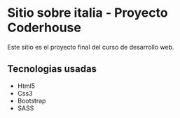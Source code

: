 <h1> Sitio sobre italia - Proyecto Coderhouse</h1>
<p>Este sitio es el proyecto final del curso de desarrollo web.</p>

<h2>Tecnologias usadas</h2>
<ul>
<li>Html5</li> 
<li>Css3</li> 
<li>Bootstrap</li> 
<li>SASS</li>
</ul> 